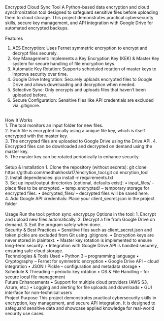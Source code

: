 Encrypted Cloud Sync Tool
A Python-based data encryption and cloud synchronization tool designed to safeguard sensitive files before uploading them to cloud storage. This project demonstrates practical cybersecurity skills, secure key management, and API integration with Google Drive for automated encrypted backups.
<br>
<br>
Features
1. AES Encryption: Uses Fernet symmetric encryption to encrypt and decrypt files securely.
2. Key Management: Implements a Key Encryption Key (KEK) & Master Key system for secure handling of file encryption keys.
3. Automatic Key Rotation: Supports scheduled rotation of master keys to improve security over time.
4. Google Drive Integration: Securely uploads encrypted files to Google Drive and allows downloading and decryption when needed.
5. Selective Sync: Only encrypts and uploads files that haven’t been uploaded before.
6. Secure Configuration: Sensitive files like API credentials are excluded via .gitignore.
<br>
How It Works <br>
1.	The tool monitors an input folder for new files. <br>
2.	Each file is encrypted locally using a unique file key, which is itself encrypted with the master key.<br>
3.	The encrypted files are uploaded to Google Drive using the Drive API.
4.	Encrypted files can be downloaded and decrypted on demand using the master key.<br>
5.	The master key can be rotated periodically to enhance security.
<br>
<br>
Setup & Installation
1.	Clone the repository (without secrets): git clone https://github.com/medhakhosla17/encrytion_tool.git cd encrytion_tool <br>
2.	Install dependencies: pip install -r requirements.txt <br>
3.	Set up input/output directories (optional, defaults exist):
•	input_files/ – place files to be encrypted.
•	temp_encrypted/ – temporary storage for encrypted files.
•	decrypted_files/ – decrypted files will be saved here. <br>
4.	Add Google API credentials: Place your client_secret.json in the project folder <br>

<br>
Usage
Run the tool:
python sync_encrypt.py
Options in the tool:
1.	Encrypt and upload new files automatically.
2.	Decrypt a file from Google Drive on demand.
3.	Exit the program safely when done.

<br>
Security & Best Practices
•	Sensitive files such as client_secret.json and token.pickle are excluded from Git using .gitignore.
•	Encryption keys are never stored in plaintext.
•	Master key rotation is implemented to ensure long-term security.
•	Integration with Google Drive API is handled securely, ensuring safe cloud storage.

<br>
Technologies & Tools Used
•	Python 3 – programming language
•	Cryptography – Fernet for symmetric encryption
•	Google Drive API – cloud integration
•	JSON / Pickle – configuration and metadata storage
•	Schedule & Threading – periodic key rotation
•	OS & File Handling – for secure local file management

<br>
Future Enhancements
•	Support for multiple cloud providers (AWS S3, Azure, etc.)
•	Logging and alerting for file uploads and downloads
•	GUI interface for non-technical users

<br>
Project Purpose
This project demonstrates practical cybersecurity skills in encryption, key management, and secure API integration. It is designed to safeguard sensitive data and showcase applied knowledge for real-world security use cases.

